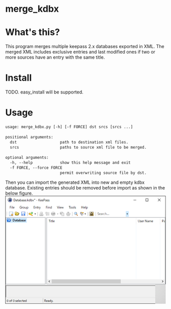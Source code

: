 # merge_kdbx
# What's this?
This program merges multiple keepass 2.x databases exported in XML. The merged XML includes exclusive entries and last modified ones if two or more sources have an entry with the same title.

# Install
TODO. easy_install will be supported.

# Usage

```
usage: merge_kdbx.py [-h] [-f FORCE] dst srcs [srcs ...]

positional arguments:
  dst                   path to destination xml files.
  srcs                  paths to source xml file to be merged.

optional arguments:
  -h, --help            show this help message and exit
  -f FORCE, --force FORCE
                        permit overwriting source file by dst.
```

Then you can import the generated XML into new and empty kdbx database. Existing entries should be removed before import as shown in the below figure.
![Empty kdbx database](https://raw.githubusercontent.com/RollMan/merge_kdbx/master/docs/_media/empty_kdbx.png "Empty database is recommended to import the generated XML.")